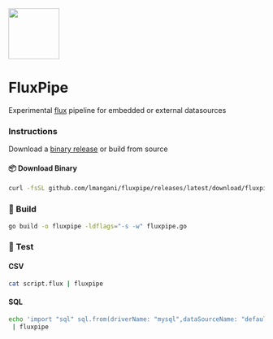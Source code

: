 <img src="https://user-images.githubusercontent.com/1423657/161867564-4b3fc400-95e5-424c-9210-604d5671a85e.png" width=100 />

# FluxPipe
Experimental [flux](https://github.com/influxdata/flux) pipeline for embedded or external datasources

### Instructions
Download a [binary release](https://github.com/lmangani/fluxpipe/releases/) or build from source


#### 📦 Download Binary
```bash
curl -fsSL github.com/lmangani/fluxpipe/releases/latest/download/fluxpipe -O && chmod +x fluxpipe
```

### 📖 Build
```bash
go build -o fluxpipe -ldflags="-s -w" fluxpipe.go
```

### 🐛 Test
#### CSV
```bash
cat script.flux | fluxpipe
```
#### SQL
```bash
echo 'import "sql" sql.from(driverName: "mysql",dataSourceName: "default:password@tcp(127.0.0.1:9004)/system",query: "SELECT database, total_rows FROM tables") |> rename(columns: {database: "_value", total_rows: "_data"})|> keep(columns: ["_value","_data"])' \
 | fluxpipe
```
